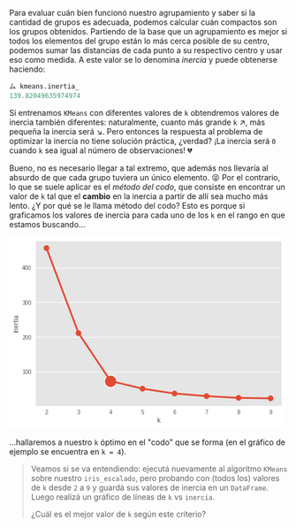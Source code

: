Para evaluar cuán bien funcionó nuestro agrupamiento y saber si la cantidad de grupos es adecuada, podemos calcular cuán compactos son los grupos obtenidos. Partiendo de la base que un agrupamiento es mejor si todos los elementos del grupo están lo más cerca posible de su centro, podemos sumar las distancias de cada punto a su respectivo centro y usar eso como medida. A este valor se lo denomina _inercia_ y puede obtenerse haciendo:

```python
ム kmeans.inertia_
139.82049635974974
```

Si entrenamos `KMeans` con diferentes valores de `k` obtendremos valores de inercia también diferentes: naturalmente, cuanto más grande `k` :arrow_upper_right:, más pequeña la inercia será :arrow_lower_right:. Pero entonces la respuesta al problema de optimizar la inercia no tiene solución práctica, ¿verdad? ¡La inercia será `0` cuando `k` sea igual al número de observaciones! :broken_heart:

Bueno, no es necesario llegar a tal extremo, que además nos llevaría al absurdo de que cada grupo tuviera un único elemento. :stuck_out_tongue_closed_eyes: Por el contrario, lo que se suele aplicar es el _método del codo_, que consiste en encontrar un valor de `k` tal que el **cambio** en la inercia a partir de allí sea mucho más lento. ¿Y por qué se le llama método del codo? Esto es porque si graficamos los valores de inercia para cada uno de los `k` en el rango en que estamos buscando...

<img src="https://raw.githubusercontent.com/MumukiProject/mumuki-guia-python3-clustering/master/assets/elbow_1672636555657.png" alt="elbow_1672636555657.png" width="auto" height="auto">

...hallaremos a nuestro `k` óptimo en el "codo" que se forma (en el gráfico de ejemplo se encuentra en `k = 4`).

> Veamos si se va entendiendo: ejecutá nuevamente al algoritmo `KMeans` sobre nuestro `iris_escalado`, pero probando con (todos los) valores de `k` desde `2` a `9` y guardá sus valores de inercia en un `DataFrame`. Luego realizá un gráfico de líneas de `k` vs `inercia`.
>
> ¿Cuál es el mejor valor de `k` según este criterio?
>
